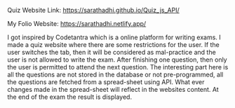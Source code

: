 Quiz Website Link: https://sarathadhi.github.io/Quiz_js_API/

My Folio Website: https://sarathadhi.netlify.app/

I got inspired by Codetantra which is a online platform for writing exams. I made a quiz website where there are some restrictions for the user. If the user switches the tab, then it will be considered as mal-practice and the user is not allowed to write the exam. After finishing one question, then only the user is permitted to attend the next question. The interesting part here is all the questions are not stored in the database or not pre-programmed, all the questions are fetched from a spread-sheet using API. What ever changes made in the spread-sheet will reflect in the websites content. At the end of the exam the result is displayed.
